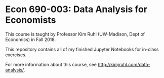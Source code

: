 # Econ 690-003: Data Analysis for Economists

This course is taught by Professor Kim Ruhl (UW-Madison, Dept of Economics) in Fall 2018. 

This repository contains all of my finished Jupyter Notebooks for in-class exercises. 

For more information about this course, see http://kimjruhl.com/data-analysis/. 
